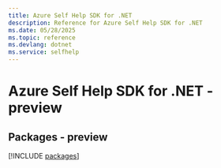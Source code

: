 ```yaml
---
title: Azure Self Help SDK for .NET
description: Reference for Azure Self Help SDK for .NET
ms.date: 05/28/2025
ms.topic: reference
ms.devlang: dotnet
ms.service: selfhelp
---
```

# Azure Self Help SDK for .NET - preview
## Packages - preview
[!INCLUDE [packages](self-help-index.md)]